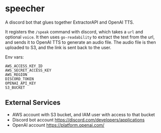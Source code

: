 # speecher

A discord bot that glues together ExtractorAPI and OpenAI TTS.

It registers the `/speak` command with discord, which takes a `url` and optional `voice`. It then uses `go-readability` to extract the text from the url, and sends it to OpenAI TTS to generate an audio file. The audio file is then uploaded to S3, and the link is sent back to the user.

Env vars:

```
AWS_ACCESS_KEY_ID
AWS_SECRET_ACCESS_KEY
AWS_REGION
DISCORD_TOKEN
OPENAI_API_KEY
S3_BUCKET
```

## External Services

- AWS account with S3 bucket, and IAM user with access to that bucket
- Discord bot account https://discord.com/developers/applications
- OpenAI account https://platform.openai.com/